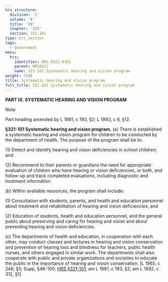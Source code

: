 ```yaml
---
hrs_structure:
  division: '1'
  volume: '6'
  title: '19'
  chapter: '321'
  section: 321-101
type: hrs_section
tags:
  - Government
menu:
  hrs:
    identifier: HRS_0321-0101
    parent: HRS0321
    name: 321-101 Systematic hearing and vision program
weight: 7545
title: Systematic hearing and vision program
full_title: 321-101 Systematic hearing and vision program
---
```

**PART IX. SYSTEMATIC HEARING AND VISION PROGRAM**

Note

Part heading amended by L 1981, c 193, §2; L 1993, c 6, §12.

**§321-101 Systematic hearing and vision program.** (a) There is established a systematic hearing and vision program for children to be conducted by the department of health. The purpose of the program shall be to:

(1) Detect and identify hearing and vision deficiencies in school children; and

(2) Recommend to their parents or guardians the need for appropriate evaluation of children who have hearing or vision deficiencies, or both, and follow-up and track completed evaluations, including diagnostic and treatment information.

(b) Within available resources, the program shall include:

(1) Consultation with students, parents, and health and education personnel about treatment and rehabilitation of hearing and vision deficiencies; and

(2) Education of students, health and education personnel, and the general public about preserving and caring for hearing and vision and about preventing hearing and vision deficiencies.

(c) The departments of health and education, in cooperation with each other, may conduct classes and lectures in hearing and vision conservation and prevention of hearing loss and blindness for teachers, public health nurses, and others engaged in similar work. The departments shall also cooperate with public and private organizations and societies to educate the public in the importance of hearing and vision conservation. [L 1965, c 246, §5; Supp, §46-100; [HRS §321-101](/title-19/chapter-321/section-321-101/); am L 1981, c 193, §2; am L 1992, c 312, §1]